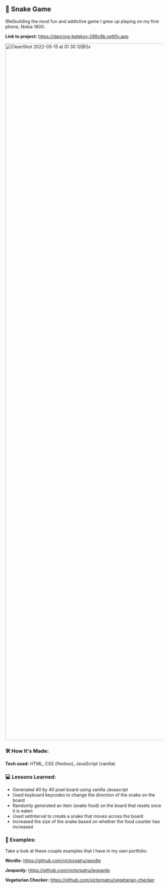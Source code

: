 ## 🐍 Snake Game
(Re)building the most fun and addictive game I grew up playing on my first phone, Nokia 1600.


**Link to project:** https://dancing-belekoy-288c8b.netlify.app

<img width="2229" alt="CleanShot 2022-05-15 at 01 30 12@2x" src="https://user-images.githubusercontent.com/102596893/168450069-1eb7b82e-344a-4f66-ac93-99111cb7930d.png">

### 🛠️ How It's Made:

**Tech used:** HTML, CSS (flexbox), JavaScript (vanilla)


### 💻 Lessons Learned:

* Generated 40 by 40 pixel board using vanilla Javascript
* Used keyboard keycodes to change the direction of the snake on the board
* Randomly generated an item (snake food) on the board that resets once it is eaten
* Used setInterval to create a snake that moves across the board
* Increased the size of the snake based on whether the food counter has increased

### 🐇 Examples:
Take a look at these couple examples that I have in my own portfolio:

**Wordle:** https://github.com/victorpatru/wordle

**Jeopardy:** https://github.com/victorpatru/jeopardy

**Vegetarian Checker:** https://github.com/victorpatru/vegetarian-checker
